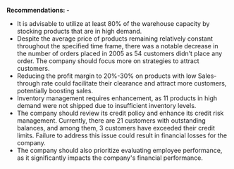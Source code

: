 **Recommendations: -**

* It is advisable to utilize at least 80% of the warehouse capacity by stocking products that are in high demand.
* Despite the average price of products remaining relatively constant throughout the specified time frame, there was a notable decrease in the number of orders placed in 2005 as 54 customers didn’t place any order. The company should focus more on strategies to attract customers.
* Reducing the profit margin to 20%-30% on products with low Sales-through rate could facilitate their clearance and attract more customers, potentially boosting sales.
* Inventory management requires enhancement, as 11 products in high demand were not shipped due to insufficient inventory levels.
* The company should review its credit policy and enhance its credit risk management. Currently, there are 21 customers with outstanding balances, and among them, 3 customers have exceeded their credit limits. Failure to address this issue could result in financial losses for the company.
* The company should also prioritize evaluating employee performance, as it significantly impacts the company's financial performance.
